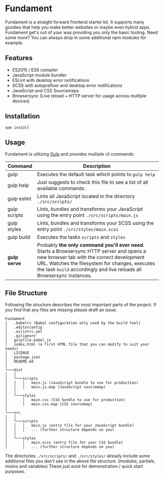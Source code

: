# Fundament

Fundament is a straight forward frontend starter kit. It supports many goodies that help you make better websites
or maybe even hybrid apps. Fundament get's out of your way providing you only the basic tooling. Need some more?
You can always drop in some additional npm modules for example.

## Features

* ES2015 / ES6 compiler
* JavaScript module bundler
* ESLint with desktop error notifications
* SCSS with autoprefixer and desktop error notifications
* JavaScript and CSS Sourcemaps
* Browsersync (Live reload + HTTP server for usage across multiple devices)

## Installation

`npm install`

## Usage

Fundament is utilizing [Gulp](http://gulpjs.com/) and provides multiple cli commands:

| Command           | Description
|---                |---
| gulp              | Executes the default task which points to `gulp help`
| gulp help         | Just suggests to check this file to see a list of all available commands.
| gulp eslint       | Lints all JavaScript located in the directory `./src/scripts/`
| gulp scripts      | Lints, bundles and transforms your JavaScript using the entry point `./src/scripts/main.js`
| gulp styles       | Lints, bundles and transforms your SCSS using the entry point `./src/styles/main.scss`
| gulp build        | Executes the tasks `scripts` and `styles`
| __gulp serve__    | Probably __the only command you'll ever need__. Starts a Browsersync HTTP server and opens a new browser tab with the correct development URL. Watches the filesystem for changes, executes the task `build` accordingly and live reloads all Browsersync instances.

## File Structure

Following file structure describes the most important parts of the project. If you find that any files are missing
please draft an issue.

```
Fundament
│   .babelrc (Babel configuration only used by the build tool)
│   .editorconfig
│   .eslintrc.yml
│   .gitignore
│   gulpfile.babel.js
│   index.html (a first HTML file that you can modify to suit your needs)
│   LICENSE
│   package.json
│   README.md
│
└───dist
│   │
│   └───scripts
│   │   │   main.js (JavaScript bundle to use for production)
│   │   │   main.js.map (JavaScript sourcemap)
│   │
│   └───styles
│       │   main.css (CSS bundle to use for production)
│       │   main.css.map (CSS sourcemap)
│   
└───src
│   │
│   └───scripts
│   │   │   main.js (entry file for your JavaScript bundle)
│   │   │   ... (further structure depends on you)
│   │
│   └───styles
│       │   main.scss (entry file for your CSS bundle)
│       │   ... (further structure depends on you)
```

The directories `./src/scripts/` and `./src/styles/` already include some additional files you don't see in the
above file structure. (modules, partials, mixins and variables) These just exist for demonstration / quick start
purposes.
